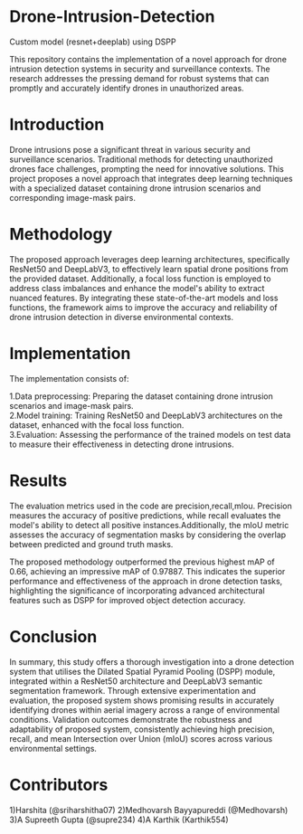 # Drone-Intrusion-Detection
Custom model (resnet+deeplab) using DSPP

This repository contains the implementation of a novel approach for drone intrusion detection systems in security and surveillance contexts. The research addresses the pressing demand for robust systems that can promptly and accurately identify drones in unauthorized areas.

# Introduction<br>
Drone intrusions pose a significant threat in various security and surveillance scenarios. Traditional methods for detecting unauthorized drones face challenges, prompting the need for innovative solutions. This project proposes a novel approach that integrates deep learning techniques with a specialized dataset containing drone intrusion scenarios and corresponding image-mask pairs.

# Methodology<br>
The proposed approach leverages deep learning architectures, specifically ResNet50 and DeepLabV3, to effectively learn spatial drone positions from the provided dataset. Additionally, a focal loss function is employed to address class imbalances and enhance the model's ability to extract nuanced features. By integrating these state-of-the-art models and loss functions, the framework aims to improve the accuracy and reliability of drone intrusion detection in diverse environmental contexts.<br>

# Implementation<br>
The implementation consists of:<br>

1.Data preprocessing: Preparing the dataset containing drone intrusion scenarios and image-mask pairs.<br>
2.Model training: Training ResNet50 and DeepLabV3 architectures on the dataset, enhanced with the focal loss function.<br>
3.Evaluation: Assessing the performance of the trained models on test data to measure their effectiveness in detecting drone intrusions.<br>
# Results<br>
The evaluation metrics used in the code are precision,recall,mIou. Precision measures the accuracy of positive predictions, while recall evaluates the model's ability to detect all positive instances.Additionally, the mIoU metric assesses the accuracy of segmentation masks by considering the overlap between predicted and ground truth masks.<br>

The proposed methodology outperformed the previous highest mAP of 0.66, achieving an impressive mAP of 0.97887. This indicates the superior performance and effectiveness of the approach in drone detection tasks, highlighting the significance of incorporating advanced architectural features such as DSPP for improved object detection accuracy.<br>

# Conclusion
In summary, this study offers a thorough investigation into a drone detection system that utilises the Dilated Spatial Pyramid Pooling (DSPP) module, integrated within a ResNet50 architecture and DeepLabV3 semantic segmentation framework. Through extensive experimentation and evaluation, the proposed system shows promising results in accurately identifying drones within aerial imagery across a range of environmental conditions.
Validation outcomes demonstrate the robustness and adaptability of  proposed system, consistently achieving high precision, recall, and mean Intersection over Union (mIoU) scores across various environmental settings.

# Contributors
1)Harshita (@sriharshitha07)
2)Medhovarsh Bayyapureddi (@Medhovarsh)
3)A Supreeth Gupta (@supre234)
4)A Karthik (Karthik554)
